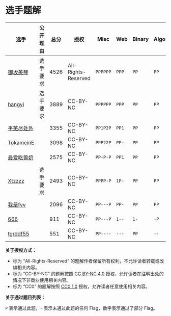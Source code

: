 # 选手题解

| 选手 | 公开理由 | 总分 | 授权 | Misc | Web | Binary | Algorithm | Happy2023 |
| --- | --- | --- | --- | --- | --- | --- | --- | --- |
| [御坂美琴](54/) | 选手要求 | 4526 | All-Rights-Reserved | `PPPPPP` | `PPP` | `PP` | `PP` | `P` |
| [hangyi](126/) | 选手要求 | 3889 | CC-BY-NC | `PPPPPP` | `PPP` | `PP` | `PP` | `P` |
| [平芜尽处外](50/) |  | 3355 | CC-BY-NC | `PP1P2P` | `PP1` | `PP` | `PP` | `P` |
| [TokameinE](95/) |  | 3098 | CC-BY-NC | `PPP22P` | `PP-` | `PP` | `PP` | `P` |
| [最爱吃兽奶](96/) |  | 2575 | CC-BY-NC | `PP-P-P` | `PP1` | `PP` | `PP` | `P` |
| [Xtzzzz](119/) | 选手要求 | 2493 | CC-BY-NC | `PPPP-P` | `1P-` | `PP` | `PP` | `P` |
| [我是fvv](53/) |  | 2096 | CC-BY-NC | `PP---P` | `PP-` | `PP` | `PP` | `P` |
| [666](72/) |  | 911 | CC-BY-NC | `PP---P` | `1--` | `1-` | `-P` | `P` |
| [tgrddf55](163/) |  | 551 | CC-BY-NC | `PP----` | `---` | `PP` | `--` | `-` |

**关于授权方式：**

- 标为 “All-Rights-Reserved” 的题解作者保留所有权利，不允许读者转载或改编相关内容。
- 标为 “CC-BY-NC” 的题解按照 [CC BY-NC 4.0](https://creativecommons.org/licenses/by-nc/4.0/) 授权，允许读者在注明出处的情况下非商业使用相关内容。
- 标为 “CC0” 的题解按照 [CC0 1.0](https://creativecommons.org/publicdomain/zero/1.0/) 授权，允许读者任意使用相关内容。

**关于通过题目列表：**

`P` 表示通过此题，`-` 表示未通过此题的任何 Flag，数字表示通过了部分 Flag。